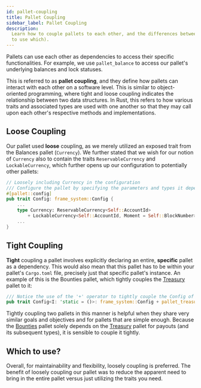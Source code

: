 ```yaml
---
id: pallet-coupling
title: Pallet Coupling
sidebar_label: Pallet Coupling
description:
  Learn how to couple pallets to each other, and the differences between tight and loose (and when
  to use which).
---
```


Pallets can use each other as dependencies to access their specific functionalities. For example, we
use `pallet_balance` to access our pallet's underlying balances and lock statuses.

This is referred to as **pallet coupling**, and they define how pallets can interact with each other
on a software level. This is similar to object-oriented programming, where tight and loose coupling
indicates the relationship between two data structures. In Rust, this refers to how various traits
and associated types are used with one another so that they may call upon each other's respective
methods and implementations.

## Loose Coupling

Our pallet used **loose** coupling, as we merely utilized an exposed trait from the Balances pallet
(`Currency`). We further stated that we wish for our notion of `Currency` also to contain the traits
`ReservableCurrency` and `LockableCurrency`, which further opens up our configuration to potentially
other pallets:

```rust
// Loosely including Currency in the configuration
/// Configure the pallet by specifying the parameters and types it depends on.
#[pallet::config]
pub trait Config: frame_system::Config {
    ...
    type Currency: ReservableCurrency<Self::AccountId>
        + LockableCurrency<Self::AccountId, Moment = Self::BlockNumber>;
    ...
}
```

## Tight Coupling

**Tight** coupling a pallet involves explicitly declaring an entire, **specific** pallet as a
dependency. This would also mean that this pallet has to be within your pallet's `Cargo.toml` file,
precisely just that specific pallet's instance. An example of this is the Bounties pallet, which
tightly couples the [Treasury](https://github.com/paritytech/substrate/tree/master/frame/treasury)
pallet to it:

```rust
/// Notice the use of the '+' operator to tightly couple the Config of pallet_treasury
pub trait Config<I: 'static = ()>: frame_system::Config + pallet_treasury::Config<I> {}
```

Tightly coupling two pallets in this manner is helpful when they share very similar goals and
objectives and for pallets that are simple enough. Because the
[Bounties](https://github.com/paritytech/substrate/tree/master/frame/bounties) pallet solely depends
on the [Treasury](https://github.com/paritytech/substrate/tree/master/frame/treasury) pallet for
payouts (and its subsequent types), it is sensible to couple it tightly.

## Which to use?

Overall, for maintainability and flexibility, loosely coupling is preferred. The benefit of loosely
coupling our pallet was to reduce the apparent need to bring in the entire pallet versus just
utilizing the traits you need.
